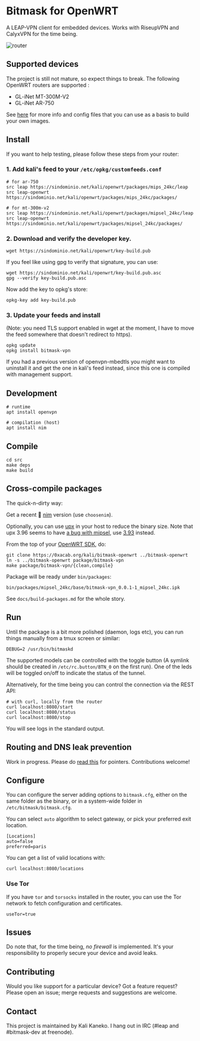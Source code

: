 # Bitmask for OpenWRT

A LEAP-VPN client for embedded devices. Works with RiseupVPN and CalyxVPN for the time being.

![router](https://0xacab.org/kali/bitmask-openwrt/-/raw/master/docs/router.png)

## Supported devices

The project is still not mature, so expect things to break. The following OpenWRT routers are supported :

* GL-iNet MT-300M-V2
* GL-iNet AR-750

See [here](https://0xacab.org/kali/bitmask-openwrt/-/tree/master/docs/devices)
for more info and config files that you can use as a basis to build your own
images.

## Install

If you want to help testing, please follow these steps from your router:

### 1. Add kali's feed to your `/etc/opkg/customfeeds.conf`

```
# for ar-750 
src leap https://sindominio.net/kali/openwrt/packages/mips_24kc/leap
src leap-openwrt https://sindominio.net/kali/openwrt/packages/mips_24kc/packages/

# for mt-300m-v2
src leap https://sindominio.net/kali/openwrt/packages/mipsel_24kc/leap
src leap-openwrt https://sindominio.net/kali/openwrt/packages/mipsel_24kc/packages/

```

### 2. Download and verify the developer key.

```
wget https://sindominio.net/kali/openwrt/key-build.pub
```

If you feel like using gpg to verify that signature, you can use:

```
wget https://sindominio.net/kali/openwrt/key-build.pub.asc
gpg --verify key-build.pub.asc
```

Now add the key to opkg's store:

```
opkg-key add key-build.pub
```

### 3. Update your feeds and install

(Note: you need TLS support enabled in wget at the moment, I have to move the feed somewhere that doesn't redirect to https).

```
opkg update
opkg install bitmask-vpn
```

If you had a previous version of openvpn-mbedtls you might want to uninstall it and get the one in kali's feed instead, since this one is compiled with management support.


## Development

```
# runtime
apt install openvpn

# compilation (host)
apt install nim
```

## Compile

```
cd src
make deps
make build
```

## Cross-compile packages

The quick-n-dirty way:

Get a recent 👑 [nim](https://nim-lang.org/) version (use `choosenim`).

Optionally, you can use [upx](https://upx.github.io/) in your host to reduce
the binary size. Note that upx 3.96 seems to have [a bug with mipsel](https://github.com/upx/upx/issues/87),
use [3.93](https://github.com/upx/upx/releases/download/v3.93/upx-3.93-amd64_linux.tar.xz) instead.

From the top of your [OpenWRT SDK](https://github.com/openwrt/openwrt/), do:

```
git clone https://0xacab.org/kali/bitmask-openwrt ../bitmask-openwrt
ln -s ../bitmask-openwrt package/bitmask-vpn
make package/bitmask-vpn/{clean,compile}
```

Package will be ready under `bin/packages`:

```
bin/packages/mipsel_24kc/base/bitmask-vpn_0.0.1-1_mipsel_24kc.ipk
```

See `docs/build-packages.md` for the whole story.

## Run

Until the package is a bit more polished (daemon, logs etc), you can run things manually from a tmux screen or similar:

```
DEBUG=2 /usr/bin/bitmaskd
```

The supported models can be controlled with the toggle button (A symlink should
be created in `/etc/rc.button/BTN_0` on the first run). One of the leds will be
toggled on/off to indicate the status of the tunnel.

Alternatively, for the time being you can control the connection via the REST API:

```
# with curl, locally from the router
curl localhost:8080/start
curl localhost:8080/status
curl localhost:8080/stop
```

You will see logs in the standard output.

## Routing and DNS leak prevention

Work in progress. Please do [read this](https://0xacab.org/kali/bitmask-openwrt/-/tree/master/docs/routing.md)
for pointers. Contributions welcome!

## Configure

You can configure the server adding options to `bitmask.cfg`, either on the
same folder as the binary, or in a system-wide folder in
`/etc/bitmask/bitmask.cfg`. 

You can select `auto` algorithm to select gateway, or pick your preferred exit
location.

```
[Locations]
auto=false
preferred=paris
```

You can get a list of valid locations with:

```
curl localhost:8080/locations
```

### Use Tor

If you have `tor` and `torsocks` installed in the router, you can use the Tor network to fetch configuration and certificates.

```
useTor=true
```

## Issues

Do note that, for the time being, *no firewall* is implemented. It's your
responsibility to properly secure your device and avoid leaks.

## Contributing

Would you like support for a particular device? Got a feature request? 
Please open an issue; merge requests and suggestions are welcome.

## Contact

This project is maintained by Kali Kaneko. I hang out in IRC (#leap and #bitmask-dev at freenode).
